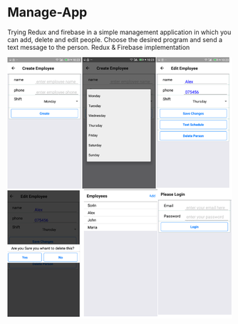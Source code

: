 # Manage-App

Trying Redux and firebase in a simple management application in which you can add, delete and edit people. Choose the desired program and send a text message to the person. Redux & Firebase implementation


![AppImage](https://github.com/Sorin006/Manage-App/blob/master/picpic.png)

